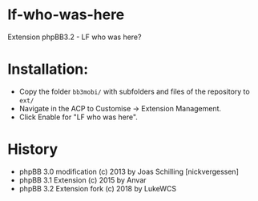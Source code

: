 # lf-who-was-here
Extension phpBB3.2 - LF who was here?

# Installation:
* Copy the folder `bb3mobi/` with subfolders and files of the repository to `ext/` 
* Navigate in the ACP to Customise -> Extension Management.
* Click Enable for "LF who was here".

# History
* phpBB 3.0 modification (c) 2013 by Joas Schilling [nickvergessen]
* phpBB 3.1 Extension (c) 2015 by Anvar
* phpBB 3.2 Extension fork (c) 2018 by LukeWCS

